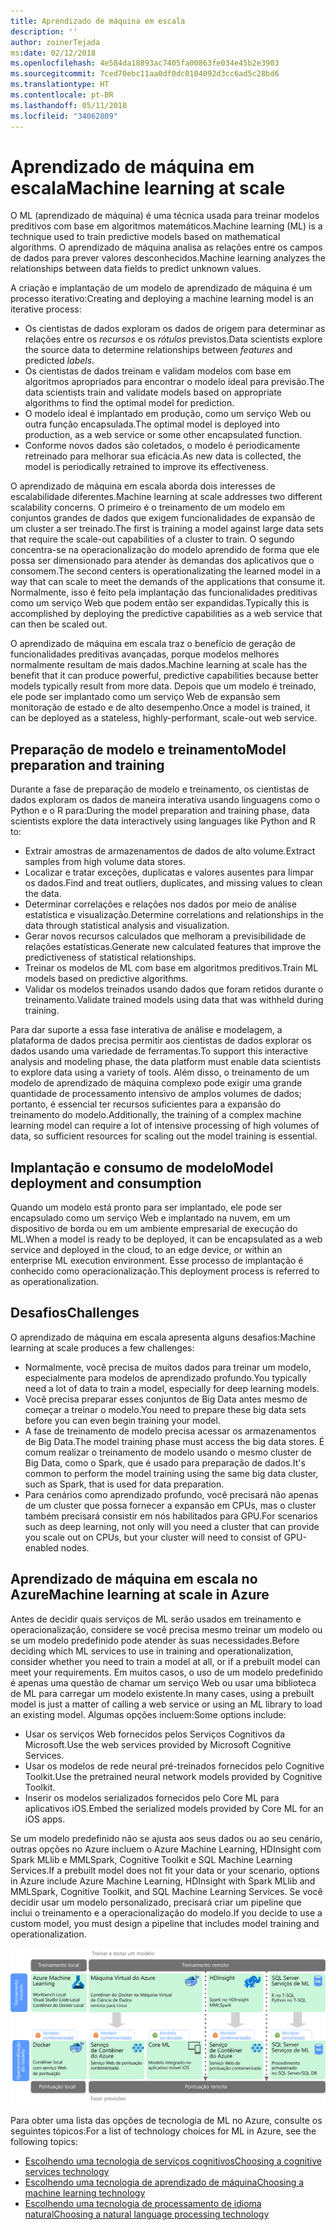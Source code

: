 ```yaml
---
title: Aprendizado de máquina em escala
description: ''
author: zoinerTejada
ms:date: 02/12/2018
ms.openlocfilehash: 4e584da18893ac7405fa00863fe034e45b2e3903
ms.sourcegitcommit: 7ced70ebc11aa0df0dc0104092d3cc6ad5c28bd6
ms.translationtype: HT
ms.contentlocale: pt-BR
ms.lasthandoff: 05/11/2018
ms.locfileid: "34062809"
---
```

# <a name="machine-learning-at-scale"></a><span data-ttu-id="1a525-102">Aprendizado de máquina em escala</span><span class="sxs-lookup"><span data-stu-id="1a525-102">Machine learning at scale</span></span>

<span data-ttu-id="1a525-103">O ML (aprendizado de máquina) é uma técnica usada para treinar modelos preditivos com base em algoritmos matemáticos.</span><span class="sxs-lookup"><span data-stu-id="1a525-103">Machine learning (ML) is a technique used to train predictive models based on mathematical algorithms.</span></span> <span data-ttu-id="1a525-104">O aprendizado de máquina analisa as relações entre os campos de dados para prever valores desconhecidos.</span><span class="sxs-lookup"><span data-stu-id="1a525-104">Machine learning analyzes the relationships between data fields to predict unknown values.</span></span>

<span data-ttu-id="1a525-105">A criação e implantação de um modelo de aprendizado de máquina é um processo iterativo:</span><span class="sxs-lookup"><span data-stu-id="1a525-105">Creating and deploying a machine learning model is an iterative process:</span></span>

* <span data-ttu-id="1a525-106">Os cientistas de dados exploram os dados de origem para determinar as relações entre os *recursos* e os *rótulos* previstos.</span><span class="sxs-lookup"><span data-stu-id="1a525-106">Data scientists explore the source data to determine relationships between *features* and predicted *labels*.</span></span>
* <span data-ttu-id="1a525-107">Os cientistas de dados treinam e validam modelos com base em algoritmos apropriados para encontrar o modelo ideal para previsão.</span><span class="sxs-lookup"><span data-stu-id="1a525-107">The data scientists train and validate models based on appropriate algorithms to find the optimal model for prediction.</span></span>
* <span data-ttu-id="1a525-108">O modelo ideal é implantado em produção, como um serviço Web ou outra função encapsulada.</span><span class="sxs-lookup"><span data-stu-id="1a525-108">The optimal model is deployed into production, as a web service or some other encapsulated function.</span></span>
* <span data-ttu-id="1a525-109">Conforme novos dados são coletados, o modelo é periodicamente retreinado para melhorar sua eficácia.</span><span class="sxs-lookup"><span data-stu-id="1a525-109">As new data is collected, the model is periodically retrained to improve its effectiveness.</span></span>

<span data-ttu-id="1a525-110">O aprendizado de máquina em escala aborda dois interesses de escalabilidade diferentes.</span><span class="sxs-lookup"><span data-stu-id="1a525-110">Machine learning at scale addresses two different scalability concerns.</span></span> <span data-ttu-id="1a525-111">O primeiro é o treinamento de um modelo em conjuntos grandes de dados que exigem funcionalidades de expansão de um cluster a ser treinado.</span><span class="sxs-lookup"><span data-stu-id="1a525-111">The first is training a model against large data sets that require the scale-out capabilities of a cluster to train.</span></span> <span data-ttu-id="1a525-112">O segundo concentra-se na operacionalização do modelo aprendido de forma que ele possa ser dimensionado para atender às demandas dos aplicativos que o consomem.</span><span class="sxs-lookup"><span data-stu-id="1a525-112">The second centers is operationalizating the learned model in a way that can scale to meet the demands of the applications that consume it.</span></span> <span data-ttu-id="1a525-113">Normalmente, isso é feito pela implantação das funcionalidades preditivas como um serviço Web que podem então ser expandidas.</span><span class="sxs-lookup"><span data-stu-id="1a525-113">Typically this is accomplished by deploying the predictive capabilities as a web service that can then be scaled out.</span></span>

<span data-ttu-id="1a525-114">O aprendizado de máquina em escala traz o benefício de geração de funcionalidades preditivas avançadas, porque modelos melhores normalmente resultam de mais dados.</span><span class="sxs-lookup"><span data-stu-id="1a525-114">Machine learning at scale has the benefit that it can produce powerful, predictive capabilities because better models typically result from more data.</span></span> <span data-ttu-id="1a525-115">Depois que um modelo é treinado, ele pode ser implantado como um serviço Web de expansão sem monitoração de estado e de alto desempenho.</span><span class="sxs-lookup"><span data-stu-id="1a525-115">Once a model is trained, it can be deployed as a stateless, highly-performant, scale-out web service.</span></span> 

## <a name="model-preparation-and-training"></a><span data-ttu-id="1a525-116">Preparação de modelo e treinamento</span><span class="sxs-lookup"><span data-stu-id="1a525-116">Model preparation and training</span></span>

<span data-ttu-id="1a525-117">Durante a fase de preparação de modelo e treinamento, os cientistas de dados exploram os dados de maneira interativa usando linguagens como o Python e o R para:</span><span class="sxs-lookup"><span data-stu-id="1a525-117">During the model preparation and training phase, data scientists explore the data interactively using languages like Python and R to:</span></span>

* <span data-ttu-id="1a525-118">Extrair amostras de armazenamentos de dados de alto volume.</span><span class="sxs-lookup"><span data-stu-id="1a525-118">Extract samples from high volume data stores.</span></span>
* <span data-ttu-id="1a525-119">Localizar e tratar exceções, duplicatas e valores ausentes para limpar os dados.</span><span class="sxs-lookup"><span data-stu-id="1a525-119">Find and treat outliers, duplicates, and missing values to clean the data.</span></span>
* <span data-ttu-id="1a525-120">Determinar correlações e relações nos dados por meio de análise estatística e visualização.</span><span class="sxs-lookup"><span data-stu-id="1a525-120">Determine correlations and relationships in the data through statistical analysis and visualization.</span></span>
* <span data-ttu-id="1a525-121">Gerar novos recursos calculados que melhoram a previsibilidade de relações estatísticas.</span><span class="sxs-lookup"><span data-stu-id="1a525-121">Generate new calculated features that improve the predictiveness of statistical relationships.</span></span>
* <span data-ttu-id="1a525-122">Treinar os modelos de ML com base em algoritmos preditivos.</span><span class="sxs-lookup"><span data-stu-id="1a525-122">Train ML models based on predictive algorithms.</span></span>
* <span data-ttu-id="1a525-123">Validar os modelos treinados usando dados que foram retidos durante o treinamento.</span><span class="sxs-lookup"><span data-stu-id="1a525-123">Validate trained models using data that was withheld during training.</span></span>

<span data-ttu-id="1a525-124">Para dar suporte a essa fase interativa de análise e modelagem, a plataforma de dados precisa permitir aos cientistas de dados explorar os dados usando uma variedade de ferramentas.</span><span class="sxs-lookup"><span data-stu-id="1a525-124">To support this interactive analysis and modeling phase, the data platform must enable data scientists to explore data using a variety of tools.</span></span> <span data-ttu-id="1a525-125">Além disso, o treinamento de um modelo de aprendizado de máquina complexo pode exigir uma grande quantidade de processamento intensivo de amplos volumes de dados; portanto, é essencial ter recursos suficientes para a expansão do treinamento do modelo.</span><span class="sxs-lookup"><span data-stu-id="1a525-125">Additionally, the training of a complex machine learning model can require a lot of intensive processing of high volumes of data, so sufficient resources for scaling out the model training is essential.</span></span>

## <a name="model-deployment-and-consumption"></a><span data-ttu-id="1a525-126">Implantação e consumo de modelo</span><span class="sxs-lookup"><span data-stu-id="1a525-126">Model deployment and consumption</span></span>

<span data-ttu-id="1a525-127">Quando um modelo está pronto para ser implantado, ele pode ser encapsulado como um serviço Web e implantado na nuvem, em um dispositivo de borda ou em um ambiente empresarial de execução do ML.</span><span class="sxs-lookup"><span data-stu-id="1a525-127">When a model is ready to be deployed, it can be encapsulated as a web service and deployed in the cloud, to an edge device, or within an enterprise ML execution environment.</span></span> <span data-ttu-id="1a525-128">Esse processo de implantação é conhecido como operacionalização.</span><span class="sxs-lookup"><span data-stu-id="1a525-128">This deployment process is referred to as operationalization.</span></span>

## <a name="challenges"></a><span data-ttu-id="1a525-129">Desafios</span><span class="sxs-lookup"><span data-stu-id="1a525-129">Challenges</span></span>

<span data-ttu-id="1a525-130">O aprendizado de máquina em escala apresenta alguns desafios:</span><span class="sxs-lookup"><span data-stu-id="1a525-130">Machine learning at scale produces a few challenges:</span></span>

- <span data-ttu-id="1a525-131">Normalmente, você precisa de muitos dados para treinar um modelo, especialmente para modelos de aprendizado profundo.</span><span class="sxs-lookup"><span data-stu-id="1a525-131">You typically need a lot of data to train a model, especially for deep learning models.</span></span>
- <span data-ttu-id="1a525-132">Você precisa preparar esses conjuntos de Big Data antes mesmo de começar a treinar o modelo.</span><span class="sxs-lookup"><span data-stu-id="1a525-132">You need to prepare these big data sets before you can even begin training your model.</span></span>
- <span data-ttu-id="1a525-133">A fase de treinamento de modelo precisa acessar os armazenamentos de Big Data.</span><span class="sxs-lookup"><span data-stu-id="1a525-133">The model training phase must access the big data stores.</span></span> <span data-ttu-id="1a525-134">É comum realizar o treinamento de modelo usando o mesmo cluster de Big Data, como o Spark, que é usado para preparação de dados.</span><span class="sxs-lookup"><span data-stu-id="1a525-134">It's common to perform the model training using the same big data cluster, such as Spark, that is used for data preparation.</span></span> 
- <span data-ttu-id="1a525-135">Para cenários como aprendizado profundo, você precisará não apenas de um cluster que possa fornecer a expansão em CPUs, mas o cluster também precisará consistir em nós habilitados para GPU.</span><span class="sxs-lookup"><span data-stu-id="1a525-135">For scenarios such as deep learning, not only will you need a cluster that can provide you scale out on CPUs, but your cluster will need to consist of GPU-enabled nodes.</span></span>

## <a name="machine-learning-at-scale-in-azure"></a><span data-ttu-id="1a525-136">Aprendizado de máquina em escala no Azure</span><span class="sxs-lookup"><span data-stu-id="1a525-136">Machine learning at scale in Azure</span></span>

<span data-ttu-id="1a525-137">Antes de decidir quais serviços de ML serão usados em treinamento e operacionalização, considere se você precisa mesmo treinar um modelo ou se um modelo predefinido pode atender às suas necessidades.</span><span class="sxs-lookup"><span data-stu-id="1a525-137">Before deciding which ML services to use in training and operationalization, consider whether you need to train a model at all, or if a prebuilt model can meet your requirements.</span></span> <span data-ttu-id="1a525-138">Em muitos casos, o uso de um modelo predefinido é apenas uma questão de chamar um serviço Web ou usar uma biblioteca de ML para carregar um modelo existente.</span><span class="sxs-lookup"><span data-stu-id="1a525-138">In many cases, using a prebuilt model is just a matter of calling a web service or using an ML library to load an existing model.</span></span> <span data-ttu-id="1a525-139">Algumas opções incluem:</span><span class="sxs-lookup"><span data-stu-id="1a525-139">Some options include:</span></span> 

- <span data-ttu-id="1a525-140">Usar os serviços Web fornecidos pelos Serviços Cognitivos da Microsoft.</span><span class="sxs-lookup"><span data-stu-id="1a525-140">Use the web services provided by Microsoft Cognitive Services.</span></span>
- <span data-ttu-id="1a525-141">Usar os modelos de rede neural pré-treinados fornecidos pelo Cognitive Toolkit.</span><span class="sxs-lookup"><span data-stu-id="1a525-141">Use the pretrained neural network models provided by Cognitive Toolkit.</span></span>
- <span data-ttu-id="1a525-142">Inserir os modelos serializados fornecidos pelo Core ML para aplicativos iOS.</span><span class="sxs-lookup"><span data-stu-id="1a525-142">Embed the serialized models provided by Core ML for an iOS apps.</span></span> 

<span data-ttu-id="1a525-143">Se um modelo predefinido não se ajusta aos seus dados ou ao seu cenário, outras opções no Azure incluem o Azure Machine Learning, HDInsight com Spark MLlib e MMLSpark, Cognitive Toolkit e SQL Machine Learning Services.</span><span class="sxs-lookup"><span data-stu-id="1a525-143">If a prebuilt model does not fit your data or your scenario, options in Azure include Azure Machine Learning, HDInsight with Spark MLlib and MMLSpark, Cognitive Toolkit, and SQL Machine Learning Services.</span></span> <span data-ttu-id="1a525-144">Se você decidir usar um modelo personalizado, precisará criar um pipeline que inclui o treinamento e a operacionalização do modelo.</span><span class="sxs-lookup"><span data-stu-id="1a525-144">If you decide to use a custom model, you must design a pipeline that includes model training and operationalization.</span></span> 

![Opções de modelo no Azure](./images/machine-learning-model-training-and-deployment.png)

<span data-ttu-id="1a525-146">Para obter uma lista das opções de tecnologia de ML no Azure, consulte os seguintes tópicos:</span><span class="sxs-lookup"><span data-stu-id="1a525-146">For a list of technology choices for ML in Azure, see the following topics:</span></span>

- [<span data-ttu-id="1a525-147">Escolhendo uma tecnologia de serviços cognitivos</span><span class="sxs-lookup"><span data-stu-id="1a525-147">Choosing a cognitive services technology</span></span>](../technology-choices/cognitive-services.md)
- [<span data-ttu-id="1a525-148">Escolhendo uma tecnologia de aprendizado de máquina</span><span class="sxs-lookup"><span data-stu-id="1a525-148">Choosing a machine learning technology</span></span>](../technology-choices/data-science-and-machine-learning.md)
- [<span data-ttu-id="1a525-149">Escolhendo uma tecnologia de processamento de idioma natural</span><span class="sxs-lookup"><span data-stu-id="1a525-149">Choosing a natural language processing technology</span></span>](../technology-choices/natural-language-processing.md)
